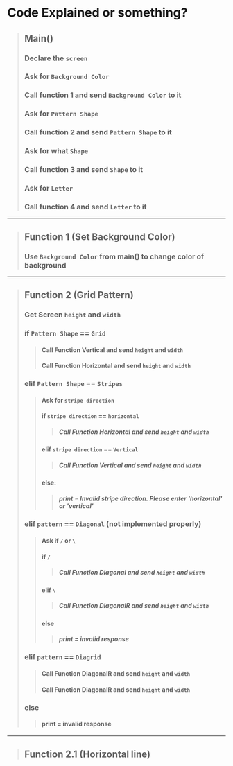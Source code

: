 # Code Explained or something?

> ## Main()
> 
> ### Declare the `screen`
> 
> ### Ask for `Background Color`
> ### Call function 1 and send `Background Color` to it
>
> ### Ask for `Pattern Shape`
> ### Call function 2 and send `Pattern Shape` to it
>
> ### Ask for what `Shape`
> ### Call function 3 and send `Shape` to it
>
> ### Ask for `Letter`
> ### Call function 4 and send `Letter` to it

***
> ## Function 1 (Set Background Color)
>
> ### Use `Background Color` from main() to change color of background

***
> ## Function 2 (Grid Pattern)
>
> ### Get Screen `height` and `width`
>
> ### if `Pattern Shape` == `Grid`
> > #### Call Function Vertical and send `height` and `width`
> > #### Call Function Horizontal and send `height` and `width`
> 
> ### elif `Pattern Shape` == `Stripes`
> > #### Ask for `stripe direction`
> > 
> > #### if `stripe direction` == `horizontal`
> > > ##### Call Function Horizontal and send `height` and `width`
> > > 
> > #### elif `stripe direction` == `Vertical`
> > > ##### Call Function Vertical and send `height` and `width`
> > > 
> > #### else:
> > > ##### print = Invalid stripe direction. Please enter 'horizontal' or 'vertical'
> 
> ### elif `pattern` == `Diagonal` __(not implemented properly)__
> > #### Ask if `/` or `\`
> > #### if `/`
> > > ##### Call Function Diagonal and send `height` and `width`
> > 
> > #### elif `\`
> > > ##### Call Function DiagonalR and send `height` and `width`
> >
> > #### else
> > > ##### print = invalid response
>
> ### elif `pattern` == `Diagrid`
> > #### Call Function DiagonalR and send `height` and `width`
> > #### Call Function DiagonalR and send `height` and `width`
> >
> ### else
> > #### print = invalid response

***
> ## Function 2.1 (Horizontal line)
> ### 